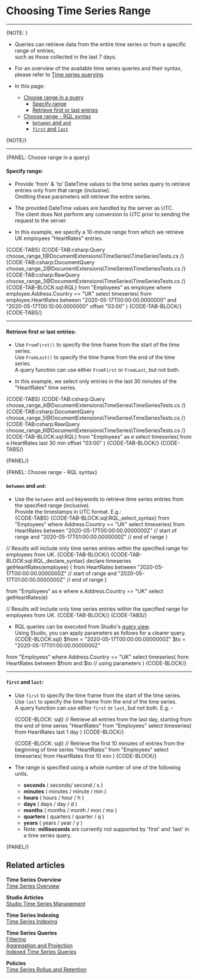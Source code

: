 ﻿# Choosing Time Series Range

---

{NOTE: }

* Queries can retrieve data from the entire time series or from a specific range of entries,  
  such as those collected in the last 7 days.

* For an overview of the available time series queries and their syntax, please refer to [Time series querying](../../../document-extensions/timeseries/client-api/session/querying).

* In this page:
    * [Choose range in a query](../../../document-extensions/timeseries/querying/choosing-query-range#choose-range-in-a-query)
       * [Specify range](../../../document-extensions/timeseries/querying/choosing-query-range#specify-range)
       * [Retrieve first or last entries](../../../document-extensions/timeseries/querying/choosing-query-range#retrieve-first-or-last-entries)
    * [Choose range - RQL syntax](../../../document-extensions/timeseries/querying/choosing-query-range#choose-range---rql-syntax)
       * [`between` and `and`](../../../document-extensions/timeseries/querying/choosing-query-range#and-)
       * [`first` and `last`](../../../document-extensions/timeseries/querying/choosing-query-range#and--1)

{NOTE/}

---

{PANEL: Choose range in a query}

#### Specify range:

* Provide 'from' & 'to' DateTime values to the time series query to retrieve entries only from that range (inclusive).  
  Omitting these parameters will retrieve the entire series.  

* The provided DateTime values are handled by the server as UTC.  
  The client does Not perform any conversion to UTC prior to sending the request to the server.  

* In this example, we specify a 10-minute range from which we retrieve UK employees "HeartRates" entries.  

{CODE-TABS}
{CODE-TAB:csharp:Query choose_range_1@DocumentExtensions\TimeSeries\TimeSeriesTests.cs /}
{CODE-TAB:csharp:DocumentQuery choose_range_2@DocumentExtensions\TimeSeries\TimeSeriesTests.cs /}
{CODE-TAB:csharp:RawQuery choose_range_3@DocumentExtensions\TimeSeries\TimeSeriesTests.cs /}
{CODE-TAB-BLOCK:sql:RQL}
from "Employees" as employee
where employee.Address.Country == "UK"
select timeseries(
    from employee.HeartRates
    between "2020-05-17T00:00:00.0000000"
    and "2020-05-17T00:10:00.0000000"
    offset "03:00"
)
{CODE-TAB-BLOCK/}
{CODE-TABS/}

---

#### Retrieve first or last entries:

* Use `FromFirst()` to specify the time frame from the start of the time series.  
  Use `FromLast()` to specify the time frame from the end of the time series.  
  A query function can use either `FromFirst` or `FromLast`, but not both.  

* In this example, we select only entries in the last 30 minutes of the "HeartRates" time series.

{CODE-TABS}
{CODE-TAB:csharp:Query choose_range_4@DocumentExtensions\TimeSeries\TimeSeriesTests.cs /}
{CODE-TAB:csharp:DocumentQuery choose_range_5@DocumentExtensions\TimeSeries\TimeSeriesTests.cs /}
{CODE-TAB:csharp:RawQuery choose_range_6@DocumentExtensions\TimeSeries\TimeSeriesTests.cs /}
{CODE-TAB-BLOCK:sql:RQL}
from "Employees" as e 
select timeseries(
    from e.HeartRates
    last 30 min
    offset "03:00"
)
{CODE-TAB-BLOCK/}
{CODE-TABS/}

{PANEL/}

{PANEL: Choose range - RQL syntax}

#### `between` and `and`:

* Use the `between` and `and` keywords to retrieve time series entries from the specified range (inclusive).  
  Provide the timestamps in UTC format.
  E.g.:  
  {CODE-TABS}
{CODE-TAB-BLOCK:sql:RQL_select_syntax}
from "Employees"
where Address.Country == "UK"
select timeseries(
    from HeartRates
    between "2020-05-17T00:00:00.0000000Z" // start of range
    and "2020-05-17T01:00:00.0000000Z"     // end of range
)

// Results will include only time series entries within the specified range for employees from UK.
{CODE-TAB-BLOCK/}
{CODE-TAB-BLOCK:sql:RQL_declare_syntax}
declare timeseries getHeartRates(employee)
{
    from HeartRates
    between "2020-05-17T00:00:00.0000000Z" // start of range
    and "2020-05-17T01:00:00.0000000Z"     // end of range
}

from "Employees" as e
where e.Address.Country == "UK"
select getHeartRates(e) 

// Results will include only time series entries within the specified range for employees from UK.
{CODE-TAB-BLOCK/}
{CODE-TABS/}

* RQL queries can be executed from Studio's [query view](../../../studio/database/queries/query-view).  
  Using Studio, you can apply parameters as follows for a clearer query.  
  {CODE-BLOCK:sql}
$from = "2020-05-17T00:00:00.0000000Z"
$to = "2020-05-17T01:00:00.0000000Z"

from "Employees"
where Address.Country == "UK"
select timeseries(
    from HeartRates
    between $from and $to  // using parameters
)
{CODE-BLOCK/}

---

#### `first` and `last`:

* Use `first` to specify the time frame from the start of the time series.  
  Use `last` to specify the time frame from the end of the time series.  
  A query function can use either `first` or `last`, but not both. E.g. -  

     {CODE-BLOCK: sql}
// Retrieve all entries from the last day, starting from the end of time series "HeartRates"
from "Employees"
select timeseries(
    from HeartRates
    last 1 day
)
{CODE-BLOCK/}

     {CODE-BLOCK: sql}
// Retrieve the first 10 minutes of entries from the beginning of time series "HeartRates"
from "Employees"
select timeseries(
    from HeartRates
    first 10 min
)
{CODE-BLOCK/}

* The range is specified using a whole number of one of the following units.  

    * **seconds**  ( seconds/ second / s )
    * **minutes**  ( minutes / minute / min )
    * **hours**    ( hours / hour / h )
    * **days**     ( days / day / d )
    * **months**   ( months / month / mon / mo )
    * **quarters** ( quarters / quarter / q )
    * **years**    ( years / year / y )
    * Note: **milliseconds** are currently not supported by 'first' and 'last' in a time series query.

{PANEL/}

## Related articles

**Time Series Overview**  
[Time Series Overview](../../../document-extensions/timeseries/overview)  

**Studio Articles**  
[Studio Time Series Management](../../../studio/database/document-extensions/time-series)  

**Time Series Indexing**  
[Time Series Indexing](../../../document-extensions/timeseries/indexing)  

**Time Series Queries**  
[Filtering](../../../document-extensions/timeseries/querying/filtering)  
[Aggregation and Projection](../../../document-extensions/timeseries/querying/aggregation-and-projections)  
[Indexed Time Series Queries](../../../document-extensions/timeseries/querying/using-indexes)  

**Policies**  
[Time Series Rollup and Retention](../../../document-extensions/timeseries/rollup-and-retention)  
